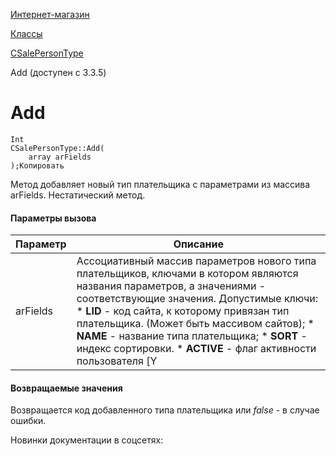 [Интернет-магазин](/api_help/sale/index.php)

[Классы](/api_help/sale/classes/index.php)

[CSalePersonType](/api_help/sale/classes/csalepersontype/index.php)

Add (доступен с 3.3.5)

Add
===

```
Int
CSalePersonType::Add(
	array arFields
);Копировать
```

Метод добавляет новый тип плательщика с параметрами из массива arFields. Нестатический метод.

#### Параметры вызова

| Параметр | Описание |
| --- | --- |
| arFields | Ассоциативный массив параметров нового типа плательщиков, ключами в котором являются названия параметров, а значениями - соответствующие значения.  Допустимые ключи:  * **LID** - код сайта, к которому привязан тип плательщика. (Может быть массивом сайтов); * **NAME** - название типа плательщика; * **SORT** - индекс сортировки. * **ACTIVE** - флаг активности пользователя [Y|N] . |

#### Возвращаемые значения

Возвращается код добавленного типа плательщика или *false* - в случае ошибки.

Новинки документации в соцсетях: